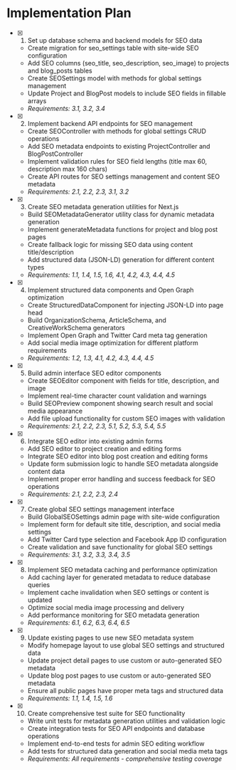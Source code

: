 # Implementation Plan

- [x] 1. Set up database schema and backend models for SEO data





  - Create migration for seo_settings table with site-wide SEO configuration
  - Add SEO columns (seo_title, seo_description, seo_image) to projects and blog_posts tables
  - Create SEOSettings model with methods for global settings management
  - Update Project and BlogPost models to include SEO fields in fillable arrays
  - _Requirements: 3.1, 3.2, 3.4_

- [x] 2. Implement backend API endpoints for SEO management





  - Create SEOController with methods for global settings CRUD operations
  - Add SEO metadata endpoints to existing ProjectController and BlogPostController
  - Implement validation rules for SEO field lengths (title max 60, description max 160 chars)
  - Create API routes for SEO settings management and content SEO metadata
  - _Requirements: 2.1, 2.2, 2.3, 3.1, 3.2_

- [x] 3. Create SEO metadata generation utilities for Next.js





  - Build SEOMetadataGenerator utility class for dynamic metadata generation
  - Implement generateMetadata functions for project and blog post pages
  - Create fallback logic for missing SEO data using content title/description
  - Add structured data (JSON-LD) generation for different content types
  - _Requirements: 1.1, 1.4, 1.5, 1.6, 4.1, 4.2, 4.3, 4.4, 4.5_

- [x] 4. Implement structured data components and Open Graph optimization





  - Create StructuredDataComponent for injecting JSON-LD into page head
  - Build OrganizationSchema, ArticleSchema, and CreativeWorkSchema generators
  - Implement Open Graph and Twitter Card meta tag generation
  - Add social media image optimization for different platform requirements
  - _Requirements: 1.2, 1.3, 4.1, 4.2, 4.3, 4.4, 4.5_

- [x] 5. Build admin interface SEO editor components





  - Create SEOEditor component with fields for title, description, and image
  - Implement real-time character count validation and warnings
  - Build SEOPreview component showing search result and social media appearance
  - Add file upload functionality for custom SEO images with validation
  - _Requirements: 2.1, 2.2, 2.3, 5.1, 5.2, 5.3, 5.4, 5.5_

- [x] 6. Integrate SEO editor into existing admin forms





  - Add SEO editor to project creation and editing forms
  - Integrate SEO editor into blog post creation and editing forms
  - Update form submission logic to handle SEO metadata alongside content data
  - Implement proper error handling and success feedback for SEO operations
  - _Requirements: 2.1, 2.2, 2.3, 2.4_

- [x] 7. Create global SEO settings management interface






  - Build GlobalSEOSettings admin page with site-wide configuration
  - Implement form for default site title, description, and social media settings
  - Add Twitter Card type selection and Facebook App ID configuration
  - Create validation and save functionality for global SEO settings
  - _Requirements: 3.1, 3.2, 3.3, 3.4, 3.5_

- [x] 8. Implement SEO metadata caching and performance optimization


  - Add caching layer for generated metadata to reduce database queries
  - Implement cache invalidation when SEO settings or content is updated
  - Optimize social media image processing and delivery
  - Add performance monitoring for SEO metadata generation
  - _Requirements: 6.1, 6.2, 6.3, 6.4, 6.5_

- [x] 9. Update existing pages to use new SEO metadata system


  - Modify homepage layout to use global SEO settings and structured data
  - Update project detail pages to use custom or auto-generated SEO metadata
  - Update blog post pages to use custom or auto-generated SEO metadata
  - Ensure all public pages have proper meta tags and structured data
  - _Requirements: 1.1, 1.4, 1.5, 1.6_

- [x] 10. Create comprehensive test suite for SEO functionality


  - Write unit tests for metadata generation utilities and validation logic
  - Create integration tests for SEO API endpoints and database operations
  - Implement end-to-end tests for admin SEO editing workflow
  - Add tests for structured data generation and social media meta tags
  - _Requirements: All requirements - comprehensive testing coverage_